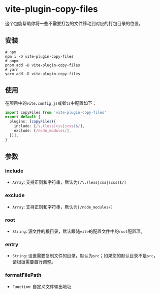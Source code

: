 # vite-plugin-copy-files

这个包能帮助你将一些不需要打包的文件移动到对应的打包目录的位置。

## 安装

```shell
# npm
npm i -D vite-plugin-copy-files
# pnpm 
pnpm add -D vite-plugin-copy-files
# yarn
yarn add -D vite-plugin-copy-files

```

## 使用

在项目中的`vite.config.js`或者`ts`中配置如下：


```ts
import copyFiles from 'vite-plugin-copy-files'
export default {
  plugins: [copyFiles({
    include: [/\.(less|css|scss)$/],
    exclude: [/node_modules/],
  })],
}
```


## 参数

### include

- `Array`: 支持正则和字符串，默认为`[/\.(less|css|scss)$/]`

### exclude

- `Array`: 支持正则和字符串，默认为`[/node_modules/]`

### root

- `String`: 源文件的根目录，默认跟随`vite`的配置文件中的`root`配置项。

### entry

- `String`: 设置需要复制文件的目录，默认为`src`；如果您的默认目录不是`src`，请根据需要自行调整。


### formatFilePath

- `Function`: 自定义文件输出地址
